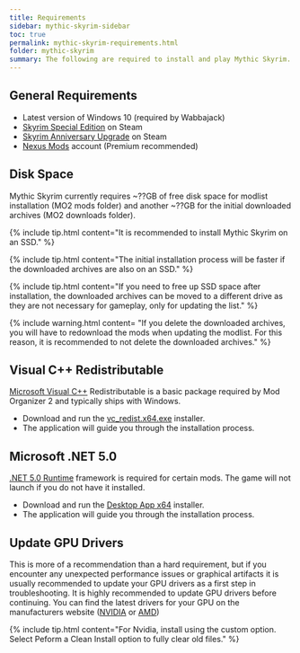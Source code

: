 ```yaml
---
title: Requirements
sidebar: mythic-skyrim-sidebar
toc: true
permalink: mythic-skyrim-requirements.html
folder: mythic-skyrim
summary: The following are required to install and play Mythic Skyrim.
---
```


## General Requirements

* Latest version of Windows 10 (required by Wabbajack)
* [Skyrim Special Edition] on Steam
* [Skyrim Anniversary Upgrade] on Steam
* [Nexus Mods] account (Premium recommended)


## Disk Space

Mythic Skyrim currently requires ~??GB of free disk space for modlist installation (MO2 mods folder) and another ~??GB for the initial downloaded archives (MO2 downloads folder).

{% include tip.html content="It is recommended to install Mythic Skyrim on an SSD." %}

{% include tip.html content="The initial installation process will be faster if the downloaded archives are also on an SSD." %}

{% include tip.html content="If you need to free up SSD space after installation, the downloaded archives can be moved to a different drive as they are not necessary for gameplay, only for updating the list." %}

{% include warning.html content=
"If you delete the downloaded archives, you will have to redownload the mods when updating the modlist.
For this reason, it is recommended to not delete the downloaded archives." %}


## Visual C++ Redistributable

[Microsoft Visual C++] Redistributable is a basic package required by Mod Organizer 2 and typically ships with Windows.
* Download and run the [vc_redist.x64.exe] installer.
* The application will guide you through the installation process.


## Microsoft .NET 5.0

[.NET 5.0 Runtime] framework is required for certain mods. The game will not launch if you do not have it installed.
* Download and run the [Desktop App x64] installer.
* The application will guide you through the installation process.


## Update GPU Drivers

This is more of a recommendation than a hard requirement, but if you encounter any unexpected performance issues or graphical artifacts it is usually recommended to update your GPU drivers as a first step in troubleshooting. It is highly recommended to update GPU drivers before continuing.
You can find the latest drivers for your GPU on the manufacturers website ([NVIDIA] or [AMD])

{% include tip.html content="For Nvidia, install using the custom option. Select Peform a Clean Install option to fully clear old files." %}


[Skyrim Special Edition]: https://store.steampowered.com/app/489830/The_Elder_Scrolls_V_Skyrim_Special_Edition/
[Skyrim Anniversary Upgrade]: https://store.steampowered.com/app/1746860/The_Elder_Scrolls_V_Skyrim_Anniversary_Upgrade/
[Nexus Mods]: https://www.nexusmods.com/
[NVIDIA]: https://www.nvidia.com/Download/index.aspx
[AMD]: https://www.amd.com/en/support
[Microsoft Visual C++]: https://docs.microsoft.com/en-US/cpp/windows/latest-supported-vc-redist?view=msvc-170
[vc_redist.x64.exe]: https://aka.ms/vs/17/release/vc_redist.x64.exe
[.NET 5.0 Runtime]: https://dotnet.microsoft.com/en-us/download/dotnet/5.0/runtime
[Desktop App x64]: https://dotnet.microsoft.com/en-us/download/dotnet/thank-you/runtime-desktop-5.0.13-windows-x64-installer
